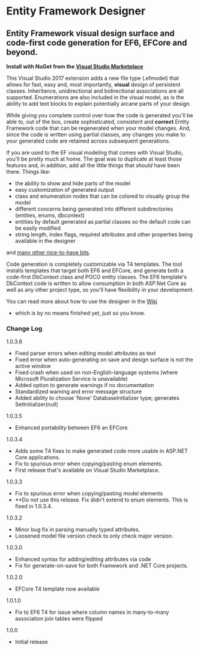 # Entity Framework Designer

## Entity Framework visual design surface and code-first code generation for EF6, EFCore and beyond.

**Install with NuGet from the [Visual Studio Marketplace](https://marketplace.visualstudio.com/items?itemName=michaelsawczyn.EFDesigner)**

This Visual Studio 2017 extension adds a new file type (.efmodel) that allows for fast, easy and, most
importantly, **visual** design of persistent classes. Inheritance, unidirectional and bidirectional 
associations are all supported. Enumerations are also included in the visual model, as is the 
ability to add text blocks to explain potentially arcane parts of your design.

While giving you complete control over how the code is generated you'll be able to, out of the box,
create sophisticated, consistent and **correct** Entity Framework code that can be regenerated when 
your model changes. And, since the code is written using partial classes, any changes you make
to your generated code are retained across subsequent generations.

If you are used to the EF visual modeling that comes with Visual Studio, you'll be pretty much at home.
The goal was to duplicate at least those features and, in addition, 
add all the little things that *should* have been there. Things like: 
- the ability to show and hide parts of the model
- easy customization of generated output
- class and enumeration nodes that can be colored to visually group the model
- different concerns being generated into different subdirectories (entities, enums, dbcontext)
- entities by default generated as partial classes so the default code can be easily modified
- string length, index flags, required attributes and other properties being available in the designer

and [many other nice-to-have bits](https://github.com/msawczyn/EFDesigner/wiki/Using-the-designer).

Code generation is completely customizable via T4 templates. The tool installs templates that 
target both EF6 and EFCore, and generate both a code-first DbContext class and 
POCO entity classes. The EF6 template's DbContext code is written to allow consumption in both
ASP.Net Core as well as any other project type, so you'll have flexibility in your development.

You can read more about how to use the designer in the [Wiki](https://github.com/msawczyn/EFDesigner/wiki)
 - which is by no means finished yet, just so you know.

 ### Change Log

 1.0.3.6
   - Fixed parser errors when editing model attributes as text
   - Fixed error when auto-generating on save and design surface is not the active window
   - Fixed crash when used on non-English-language systems (where Microsoft Pluralization Service is unavailable)
   - Added option to generate warnings if no documentation
   - Standardized warning and error message structure
   - Added ability to choose 'None' DatabaseInitializer type; generates SetInitializer(null)

1.0.3.5
   - Enhanced portability between EF6 an EFCore

1.0.3.4
   - Adds some T4 fixes to make generated code more usable in ASP.NET Core applications. 
   - Fix to spurious error when copying/pasting enum elements.
   - First release that's available on Visual Studio Marketplace.

1.0.3.3
   - Fix to spurious error when copying/pasting model elements
   - **Do not use this release. Fix didn't extend to enum elements. This is fixed in 1.0.3.4.

1.0.3.2
   - Minor bug fix in parsing manually typed attributes. 
   - Loosened model file version check to only check major version.

1.0.3.0
   - Enhanced syntax for adding/editing attributes via code
   - Fix for generate-on-save for both Framework and .NET Core projects.

1.0.2.0
   - EFCore T4 template now available

1.0.1.0
   - Fix to EF6 T4 for issue where column names in many-to-many association join tables were flipped

1.0.0
   - Initial release



